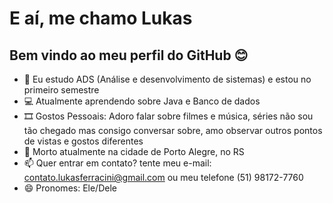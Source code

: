 # E aí, me chamo Lukas

## Bem vindo ao meu perfil do GitHub 😊





- 📖 Eu estudo ADS (Análise e desenvolvimento de sistemas) e estou no primeiro semestre 
- 💻 Atualmente aprendendo sobre Java e Banco de dados
- 🎞 Gostos Pessoais: Adoro falar sobre filmes e música, séries não sou tão chegado mas consigo conversar sobre, amo observar outros pontos de vistas e gostos diferentes
- 📌 Morto atualmente na cidade de Porto Alegre, no RS
- 📫 Quer entrar em contato? tente meu e-mail: contato.lukasferracini@gmail.com ou meu telefone (51) 98172-7760
- 😄 Pronomes: Ele/Dele


